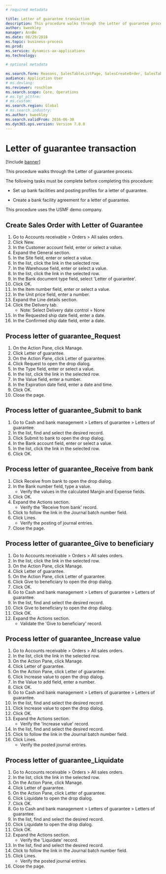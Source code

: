 ```yaml
--- 
# required metadata 
 
title: Letter of guarantee transaction
description: This procedure walks through the Letter of guarantee process. 
author: kweekley
manager: AnnBe 
ms.date: 08/29/2018
ms.topic: business-process 
ms.prod:  
ms.service: dynamics-ax-applications 
ms.technology:  
 
# optional metadata 
 
ms.search.form: Reasons, SalesTableListPage, SalesCreateOrder, SalesTable, BankLGRequestForm, BankLGRequestFormRequest, BankLGGuarantee, BankLGFormSubmitToBank, BankDocumentAgreementLineLookup, BankLGFormReceiveFromBank, LedgerJournalTable, LedgerJournalTransDaily, BankLGRequestFormGiveToBeneficiary, BankLGFormGiveToBeneficiary, BankLGRequestFormIncreaseValue, BankLGFormIncreaseValue, BankLGRequestFormLiquidate, BankLGFormLiquidate   
audience: Application User 
# ms.devlang:  
ms.reviewer: roschlom
ms.search.scope: Core, Operations 
# ms.tgt_pltfrm:  
# ms.custom:  
ms.search.region: Global
# ms.search.industry: 
ms.author: kweekley
ms.search.validFrom: 2016-06-30 
ms.dyn365.ops.version: Version 7.0.0 
---
```

# Letter of guarantee transaction

[!include [banner](../../includes/banner.md)]

This procedure walks through the Letter of guarantee process.



The following tasks must be complete before completing this procedure:

- Set up bank facilities and posting profiles for a letter of guarantee.

- Create a bank facility agreement for a letter of guarantee.



This procedure uses the USMF demo company.


## Create Sales Order with Letter of Guarantee
1. Go to Accounts receivable > Orders > All sales orders.
2. Click New.
3. In the Customer account field, enter or select a value.
4. Expand the General section.
5. In the Site field, enter or select a value.
6. In the list, click the link in the selected row.
7. In the Warehouse field, enter or select a value.
8. In the list, click the link in the selected row.
9. In the Bank document type field, select 'Letter of guarantee'.
10. Click OK.
11. In the Item number field, enter or select a value.
12. In the Unit price field, enter a number.
13. Expand the Line details section.
14. Click the Delivery tab.
    * Note: Select Delivery date control = None  
15. In the Requested ship date field, enter a date.
16. In the Confirmed ship date field, enter a date.

## Process letter of guarantee_Request
1. On the Action Pane, click Manage.
2. Click Letter of guarantee.
3. On the Action Pane, click Letter of guarantee.
4. Click Request to open the drop dialog.
5. In the Type field, enter or select a value.
6. In the list, click the link in the selected row.
7. In the Value field, enter a number.
8. In the Expiration date field, enter a date and time.
9. Click OK.
10. Close the page.

## Process letter of guarantee_Submit to bank
1. Go to Cash and bank management > Letters of guarantee > Letters of guarantee.
2. In the list, find and select the desired record.
3. Click Submit to bank to open the drop dialog.
4. In the Bank account field, enter or select a value.
5. In the list, click the link in the selected row.
6. Click OK.

## Process letter of guarantee_Receive from bank
1. Click Receive from bank to open the drop dialog.
2. In the Bank number field, type a value.
    * Verify the values in the calculated Margin and Expense fields.  
3. Click OK.
4. Expand the Actions section.
    * Verify the 'Receive from bank' record.  
5. Click to follow the link in the Journal batch number field.
6. Click Lines.
    * Verify the posting of journal entries.  
7. Close the page.

## Process letter of guarantee_Give to beneficiary
1. Go to Accounts receivable > Orders > All sales orders.
2. In the list, click the link in the selected row.
3. On the Action Pane, click Manage.
4. Click Letter of guarantee.
5. On the Action Pane, click Letter of guarantee.
6. Click Give to beneficiary to open the drop dialog.
7. Click OK.
8. Go to Cash and bank management > Letters of guarantee > Letters of guarantee.
9. In the list, find and select the desired record.
10. Click Give to beneficiary to open the drop dialog.
11. Click OK.
12. Expand the Actions section.
    * Validate the 'Give to beneficiary' record.  

## Process letter of guarantee_Increase value
1. Go to Accounts receivable > Orders > All sales orders.
2. In the list, click the link in the selected row.
3. On the Action Pane, click Manage.
4. Click Letter of guarantee.
5. On the Action Pane, click Letter of guarantee.
6. Click Increase value to open the drop dialog.
7. In the Value to add field, enter a number.
8. Click OK.
9. Go to Cash and bank management > Letters of guarantee > Letters of guarantee.
10. In the list, find and select the desired record.
11. Click Increase value to open the drop dialog.
12. Click OK.
13. Expand the Actions section.
    * Verify the 'Increase value' record.  
14. In the list, find and select the desired record.
15. Click to follow the link in the Journal batch number field.
16. Click Lines.
    * Verify the posted journal entries.  

## Process letter of guarantee_Liquidate
1. Go to Accounts receivable > Orders > All sales orders.
2. In the list, click the link in the selected row.
3. On the Action Pane, click Manage.
4. Click Letter of guarantee.
5. On the Action Pane, click Letter of guarantee.
6. Click Liquidate to open the drop dialog.
7. Click OK.
8. Go to Cash and bank management > Letters of guarantee > Letters of guarantee.
9. In the list, find and select the desired record.
10. Click Liquidate to open the drop dialog.
11. Click OK.
12. Expand the Actions section.
    * Verify the 'Liquidate' record.  
13. In the list, find and select the desired record.
14. Click to follow the link in the Journal batch number field.
15. Click Lines.
    * Verify the posted journal entries.  
16. Close the page.

